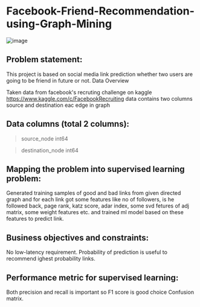 # Facebook-Friend-Recommendation-using-Graph-Mining

![image](https://user-images.githubusercontent.com/40149802/64281550-01cd5a00-cf71-11e9-8294-8388346e33d8.png)

## Problem statement:

This project is based on social media link prediction whether two users are going to be friend in future or not.
Data Overview

Taken data from facebook's recruting challenge on kaggle https://www.kaggle.com/c/FacebookRecruiting data contains two columns source and destination eac edge in graph

## Data columns (total 2 columns):

> source_node int64

> destination_node int64

## Mapping the problem into supervised learning problem:

Generated training samples of good and bad links from given directed graph and for each link got some features like no of followers, is he followed back, page rank, katz score, adar index, some svd fetures of adj matrix, some weight features etc. and trained ml model based on these features to predict link.

## Business objectives and constraints:

No low-latency requirement. Probability of prediction is useful to recommend ighest probability links.

## Performance metric for supervised learning:

Both precision and recall is important so F1 score is good choice Confusion matrix.
